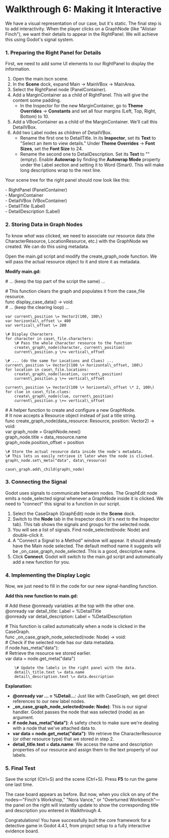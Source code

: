 # **Walkthrough 6: Making it Interactive**

We have a visual representation of our case, but it's static. The final step is to add interactivity. When the player clicks on a GraphNode (like "Alistair Finch"), we want their details to appear in the RightPanel. We will achieve this using Godot's signal system.

### **1\. Preparing the Right Panel for Details**

First, we need to add some UI elements to our RightPanel to display the information.

1. Open the main.tscn scene.  
2. In the **Scene** dock, expand Main \-\> MainVBox \-\> MainArea.  
3. Select the RightPanel node (PanelContainer).  
4. Add a MarginContainer as a child of RightPanel. This will give the content some padding.  
   * In the Inspector for the new MarginContainer, go to **Theme Overrides** \-\> **Constants** and set all four margins (Left, Top, Right, Bottom) to 10\.  
5. Add a VBoxContainer as a child of the MarginContainer. We'll call this DetailVBox.  
6. Add two Label nodes as children of DetailVBox.  
   * Rename the first one to DetailTitle. In its **Inspector**, set its **Text** to "Select an item to view details." Under **Theme Overrides** \-\> **Font Sizes**, set the **Font Size** to 24\.  
   * Rename the second one to DetailDescription. Set its **Text** to "" (empty). Enable **Autowrap** by finding the **Autowrap Mode** property under the Label section and setting it to Word (Smart). This will make long descriptions wrap to the next line.

Your scene tree for the right panel should now look like this:

\- RightPanel (PanelContainer)  
  \- MarginContainer  
    \- DetailVBox (VBoxContainer)  
      \- DetailTitle (Label)  
      \- DetailDescription (Label)

### **2\. Storing Data in Graph Nodes**

To know *what* was clicked, we need to associate our resource data (the CharacterResource, LocationResource, etc.) with the GraphNode we created. We can do this using metadata.

Open the main.gd script and modify the create\_graph\_node function. We will pass the actual resource object to it and store it as metadata.

**Modify main.gd:**

\# ... (keep the top part of the script the same) ...

\# This function clears the graph and populates it from the case\_file resource.  
func display\_case\_data() \-\> void:  
	\# ... (keep the clearing loop) ...  
	  
	var current\_position \= Vector2(100, 100\)  
	var horizontal\_offset \= 400  
	var vertical\_offset \= 200

	\# Display Characters  
	for character in case\_file.characters:  
		\# Pass the whole character resource to the function  
		create\_graph\_node(character, current\_position)  
		current\_position.y \+= vertical\_offset

	\# ... (do the same for Locations and Clues) ...  
	current\_position \= Vector2(100 \+ horizontal\_offset, 100\)  
	for location in case\_file.locations:  
		create\_graph\_node(location, current\_position)  
		current\_position.y \+= vertical\_offset  
	  
	current\_position \= Vector2(100 \+ horizontal\_offset \* 2, 100\)  
	for clue in case\_file.clues:  
		create\_graph\_node(clue, current\_position)  
		current\_position.y \+= vertical\_offset

\# A helper function to create and configure a new GraphNode.  
\# It now accepts a Resource object instead of just a title string.  
func create\_graph\_node(data\_resource: Resource, position: Vector2) \-\> void:  
	var graph\_node \= GraphNode.new()  
	graph\_node.title \= data\_resource.name  
	graph\_node.position\_offset \= position  
	  
	\# Store the actual resource data inside the node's metadata.  
	\# This lets us easily retrieve it later when the node is clicked.  
	graph\_node.set\_meta("data", data\_resource)  
	  
	case\_graph.add\_child(graph\_node)

### **3\. Connecting the Signal**

Godot uses signals to communicate between nodes. The GraphEdit node emits a node\_selected signal whenever a GraphNode inside it is clicked. We need to "connect" this signal to a function in our script.

1. Select the CaseGraph (GraphEdit) node in the **Scene** dock.  
2. Switch to the **Node** tab in the Inspector dock (it's next to the Inspector tab). This tab shows the signals and groups for the selected node.  
3. You will see a list of signals. Find node\_selected(node: Node) and double-click it.  
4. A "Connect a Signal to a Method" window will appear. It should already have the Main node selected. The default method name it suggests will be \_on\_case\_graph\_node\_selected. This is a good, descriptive name.  
5. Click **Connect**. Godot will switch to the main.gd script and automatically add a new function for you.

### **4\. Implementing the Display Logic**

Now, we just need to fill in the code for our new signal-handling function.

**Add this new function to main.gd:**

\# Add these @onready variables at the top with the other one.  
@onready var detail\_title: Label \= %DetailTitle  
@onready var detail\_description: Label \= %DetailDescription

\# This function is called automatically when a node is clicked in the CaseGraph.  
func \_on\_case\_graph\_node\_selected(node: Node) \-\> void:  
	\# Check if the selected node has our data metadata.  
	if node.has\_meta("data"):  
		\# Retrieve the resource we stored earlier.  
		var data \= node.get\_meta("data")  
		  
		\# Update the labels in the right panel with the data.  
		detail\_title.text \= data.name  
		detail\_description.text \= data.description

**Explanation:**

* **@onready var ... \= %Detail...**: Just like with CaseGraph, we get direct references to our new label nodes.  
* **\_on\_case\_graph\_node\_selected(node: Node)**: This is our signal handler. Godot passes the node that was selected (node) as an argument.  
* **if node.has\_meta("data")**: A safety check to make sure we're dealing with a node that we've attached data to.  
* **var data \= node.get\_meta("data")**: We retrieve the CharacterResource (or other resource type) that we stored in step 2\.  
* **detail\_title.text \= data.name**: We access the name and description properties of our resource and assign them to the text property of our labels.

### **5\. Final Test**

Save the script (Ctrl+S) and the scene (Ctrl+S). Press **F5** to run the game one last time.

The case board appears as before. But now, when you click on any of the nodes—"Finch's Workshop," "Nora Vance," or "Overturned Workbench"—the panel on the right will instantly update to show the corresponding title and description you entered in Walkthrough 4\.

Congratulations\! You have successfully built the core framework for a detective game in Godot 4.4.1, from project setup to a fully interactive evidence board.